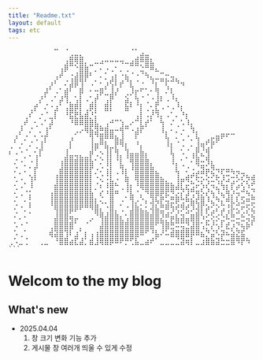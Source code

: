 ```yaml
---
title: "Readme.txt"
layout: default
tags: etc
---
```


<pre>
⠀⠀⠀⠀⠀⠀⠀⠀⠀⠉⠀⠈⢀⣀⡀⠀⠀⠀⠀⠀⠀⠀⠀⠀⠈⠁⣠⣀⠀⠀⠀⠀⠀⠀⠀⠀⠀⠀⠀⠀⠀⠀⠀⠀⠀⠀⠀⠀⠀⠀⠀⠀⠀⠀⠀⠀⠀⠀⠀⠀⠀⠀⠀⠀⠀⠀⠀⠀⠀⠀⠀⠀⠀⠀⠀⠀⠀
⠀⠀⠀⠀⠀⠀⠀⠀⠀⠀⠀⢠⣿⢿⣿⡀⠀⣀⣠⠤⠤⠤⢤⣀⣠⣾⠿⣿⣆⠀⠀⠀⠀⠀⠀⠀⠀⠀⠀⠀⠀⠀⠀⠀⠀⠀⠀⠀⠀⠀⠀⠀⠀⠀⠀⠀⠀⠀⠀⠀⠀⠀⠀⠀⠀⠀⠀⠀⠀⠀⠀⠀⠀⠀⠀⠀⠀
⠀⠀⠀⠀⠀⠀⠀⠀⠀⠀⢠⡿⠉⠑⣿⣷⠉⡀⠄⠠⢀⠂⡀⢀⠉⠉⣑⠛⠿⣄⠀⠀⠀⠀⠀⠀⠀⠀⠀⠀⠀⠀⠀⠀⠀⠀⠀⠀⠀⠀⠀⠀⠀⠀⠀⠀⠀⠀⠀⠀⠀⠀⠀⠀⠀⠀⠀⠀⠀⠀⠀⠀⠀⠀⠀⠀⠀
⠀⠀⠀⠀⠀⠀⠀⠀⠀⢠⠞⠀⢐⣼⣿⡿⠃⠀⠄⡁⢠⡆⠐⣦⠈⠐⠈⠳⣄⣀⣉⡒⢤⡀⠀⠀⠀⠀⠀⠀⠀⠀⠀⠀⠀⠀⠀⠀⠀⠀⠀⠀⠀⠀⠀⠀⠀⠀⠀⠀⠀⠀⠀⠀⠀⠀⠀⠀⡀⠀⠀⠀⠀⠀⠀⠀⠀
⠀⠀⠀⠀⠀⠀⠀⠀⡰⠃⠀⠌⣼⡿⢹⠁⠠⠁⠂⡰⢫⠇⡞⠈⣇⠈⠐⠀⠘⡆⠉⢏⠉⠙⠲⠀⠀⠀⠀⠀⠀⠀⠀⠀⠀⠀⠀⠀⠀⠀⠀⠀⠀⠀⠀⠀⠀⠀⠀⠀⠀⠀⠀⠀⠀⠀⠀⠀⢹⢆⠀⢀⡠⠀⠀⠀⠀
⠀⠀⠀⠀⠀⠀⠀⡼⠁⠠⠁⣾⠃⠀⡿⠀⠂⢒⡿⣁⣸⡜⠀⢀⡸⡖⠋⢁⠂⢻⠀⠌⢇⠀⠀⠀⠀⠀⠀⠀⠀⠀⠀⠀⠀⠀⠀⠀⠀⠀⠀⠀⠀⠀⠀⠀⠀⠀⠀⠀⠀⠀⠀⢀⡠⠤⠒⠒⠺⠈⠖⠽⣁⡀⠀⠀⠀
⠀⠀⠀⠀⠀⠀⡜⠁⠠⠁⡼⢹⡀⢡⡇⠠⢁⡞⠀⢠⡟⠀⠀⣵⡀⢳⠈⢀⠐⣸⠇⠠⠘⢆⠀⠀⠀⠀⠀⠀⠀⠀⠀⠀⠀⠀⠀⠀⠀⠀⠀⠀⠀⠀⠀⠀⠀⠀⠀⠀⢀⣠⡾⠅⠀⠀⠀⠀⠀⠀⠀⠀⠀⠀⠙⢢⣀
⠀⠀⠀⠀⢀⡞⠀⠌⠐⣰⠁⢠⣿⡿⡇⢀⡿⡇⠀⣿⡇⠀⠀⣷⠃⠈⡇⢀⢂⣏⠠⠐⠠⠘⡆⠀⠀⠀⠀⠀⠀⠀⠀⠀⠀⠀⠀⠀⠀⠀⠀⠀⠀⠀⠀⠀⠀⠀⢀⠤⠚⢁⡤⠚⠁⠀⠀⠀⠀⠀⠀⠀⠀⠀⢰⡿⠁
⠀⠀⠀⢀⠎⠀⡐⠈⣀⡇⠀⠘⣯⣟⣧⣾⡘⡅⠀⠀⠀⠀⠀⠀⠀⢠⡇⠠⡜⠹⡄⠠⠁⠄⠘⡆⠀⠀⠀⠀⠀⠀⠀⠀⠀⠀⠀⠀⠀⠀⠀⠀⠀⠀⠀⠀⣠⠖⢁⣠⡴⠋⠀⠀⢠⠄⠀⠀⠀⡄⠀⠀⠀⠀⢸⠁⠀
⠀⠀⢀⠞⠀⢂⠠⠁⡼⠀⠀⠀⠘⠿⠿⣿⣿⣧⡀⢠⠚⠉⢱⣀⠔⠉⣇⡞⠁⠀⢳⠀⠌⢀⠡⠸⡄⠀⠀⠀⠀⠀⠀⠀⠀⠀⠀⠀⠀⠀⠀⠀⠀⠀⢀⡼⠓⠈⢁⠎⠀⣀⠠⣀⠾⡀⠀⠀⠀⣧⠀⠀⠀⠀⢸⠀⠀
⠀⠀⡜⠀⠌⠀⠄⢸⠁⠀⠀⠀⠀⡠⠔⠻⣷⣽⣛⣿⣶⠒⢻⠉⠐⣼⠏⠀⠀⠀⠸⡄⠂⠄⡐⠀⠹⡄⠀⠀⠀⠀⣀⣀⣀⠀⠀⠀⠀⠀⠀⠀⠀⠀⠀⠀⠀⠀⡌⠀⠀⠀⢀⠟⣦⡇⡇⠀⢠⠉⣆⢀⣠⠀⠈⡇⠀
⠀⡜⠀⠌⢀⠡⢈⡏⠀⠀⠀⠀⡰⠀⠀⠀⢹⠈⣿⡛⠛⣷⣼⠀⠀⢃⠀⠀⠀⠀⠀⢳⠀⢂⠠⠈⠄⢳⠀⣠⣖⡿⠋⠁⠀⠀⠀⠀⠀⠀⠀⠀⠀⠀⠀⠀⠀⠀⡇⠀⠀⠀⣞⠲⣌⣷⣿⢀⣼⡶⠻⡁⠀⠀⠀⣧⠀
⠠⠀⠌⢀⠂⠠⣸⠀⠀⠀⠀⢀⠇⠀⠀⠀⢸⡿⠉⢷⡤⣏⠙⣇⠀⠈⡆⠀⠀⠀⠀⠘⡇⠀⡐⢀⠂⣼⢻⣡⠏⠀⠀⠀⠀⠀⠀⠀⠀⠀⠀⠀⠀⠀⠀⠀⠀⠀⢸⡄⠀⢸⢻⠀⢨⢹⡏⡇⢹⠒⡖⣷⠒⠀⣼⢻⠀
⠃⠐⠈⡀⠄⢡⠇⠀⠀⠀⠀⣸⣤⢤⣄⣀⡟⠠⡑⢸⡇⢹⡄⢸⣶⣶⣿⡆⠀⠀⠀⠀⢳⠀⠐⡀⢰⣏⠦⣹⠀⠀⠀⠀⠀⠀⠀⠀⠀⠀⠀⠀⠀⠀⠀⠀⠀⠀⠀⢣⡀⡿⣼⡀⠈⠃⠀⠸⣾⠼⠀⡏⠀⣴⡿⠘⡆
⠀⠌⠐⡀⠐⢸⠀⠀⠀⠀⢰⣿⣿⣿⣿⣿⣷⠁⠌⢸⡇⠈⣇⠀⢻⣿⣿⣿⡄⠀⠀⠀⠸⡄⢁⠀⠂⢿⣒⡹⣆⠀⠀⠀⠀⠀⠀⠀⠀⠀⠀⠀⠀⠀⠀⠀⠀⠀⢀⢤⣵⣇⣻⣟⠢⣀⠀⠀⠁⠀⢀⣃⣼⡿⠿⠴⢇
⠀⠌⡀⠄⠁⡏⠀⠀⠀⠀⣾⣿⣿⣿⣿⣿⡏⡐⠌⢰⡇⢀⢹⡆⠘⣿⣿⣿⣿⣄⠀⠀⠀⢧⠀⠌⢐⣠⣽⡶⣝⠲⡖⠶⢦⢤⣀⠀⠀⠀⠀⠀⠀⠀⠀⠀⠀⠀⢨⠀⢯⠉⣿⠙⢶⣦⢍⣿⡏⢉⣽⠷⠚⢳⠀⠀⠈
⠀⢂⠠⠀⢱⠇⠀⠀⠀⢸⣿⣿⣿⣿⣿⣿⡇⠐⢌⠨⣇⠠⠀⣷⠀⢿⣿⣿⣿⣿⣦⡀⠀⢸⣤⢾⡋⢗⡢⢕⣊⢗⡸⣩⢒⡣⢎⡳⢾⡍⣏⣻⣍⡛⠶⣄⠀⠀⠘⡄⢳⠂⣿⠀⢠⠔⢺⣷⠿⣿⡄⢀⢢⡾⠓⠀⢀
⠀⢂⠠⠁⠸⠀⠀⠀⠀⣾⣿⣿⣿⣿⣿⣿⡇⡈⠆⠸⣿⠓⢀⢸⡆⠘⢿⣿⣿⣿⣿⣿⣷⣼⣇⣖⣩⠖⡱⢎⠲⣌⢳⡆⡏⡴⢣⠱⣋⣿⠞⡭⣩⣿⠿⢿⡀⠀⠀⣧⠀⠀⢿⣤⠃⠀⣸⢻⣀⣼⣿⣆⣿⠇⠀⠀⠀
⠀⢂⠠⠈⡅⠀⠀⠀⢰⣿⣿⣿⣿⣿⣿⣿⣷⠀⢎⠘⣿⠛⠀⡈⣧⠈⡄⠙⣿⡿⣟⡯⣙⣔⡎⡼⢩⢻⣕⢎⢳⡘⢦⢻⡜⡲⣉⠳⣌⢾⡛⡝⣍⣲⣭⡿⠁⠀⠀⡯⢶⡒⣴⡇⠀⢠⢃⡞⠀⢻⠀⠛⢻⣦⠀⠀⠀
⠀⢂⠀⠂⡅⠀⠀⠀⢸⣿⣿⣿⣿⣿⣿⣿⣿⣇⠢⠄⣿⠀⡐⠀⢹⡔⡈⠆⢼⡳⣏⣲⡭⢟⣩⢛⣷⢯⣿⡘⢦⡙⣆⢛⡧⣣⠵⣛⡭⢾⡏⠽⣩⢍⣲⣽⠆⠀⠠⡇⠀⢽⠉⣇⢀⣞⡞⠀⠀⢸⡌⡐⢂⠹⡆⠀⠀
⠀⢂⠈⠄⡁⠀⠀⠀⠀⢻⣿⣿⡿⠟⠋⠉⠙⣿⣆⢈⣿⡄⠠⠈⣼⣿⣦⣅⢺⣷⣭⢛⡹⢫⠝⣫⠜⣺⡇⡞⣡⠎⡴⢨⡗⣢⢋⡕⢮⣹⠟⡶⢳⡛⣽⡅⠀⠀⢸⣇⢀⣾⠀⠸⣿⣯⣀⠀⠀⠀⣷⢀⠣⠐⣧⠀⠀
⠀⠂⠄⠂⠀⠀⠀⠀⠀⣼⣿⣿⢶⡤⠀⠀⡠⠈⢻⣾⣿⣿⣆⢡⣿⣿⣿⣿⣿⣿⣜⡛⡶⣧⣽⣤⣿⣿⠱⣊⢕⡪⣑⠧⣛⠤⣓⢬⣳⠛⠺⢥⣷⣾⣍⡀⠀⠀⣿⢿⣿⡿⣷⣶⣿⣬⠉⠀⠀⠀⢸⡄⢊⡁⣿⣷⣶
⠀⠡⠐⠈⠀⠀⠀⠀⢀⣿⣿⣿⣿⠁⡀⠈⠀⠀⣼⣿⣿⣿⣿⣿⣿⣿⣿⣿⣿⠋⢹⣿⣛⠭⢭⣙⣼⣿⢡⡓⡜⢢⠇⣞⡰⡙⢦⡷⠃⠀⠀⣠⣾⡟⠋⠀⠀⠀⠹⣾⣿⣿⡟⢻⡀⠀⠀⠀⠀⠀⢸⡇⢠⠐⢻⣿⣿
⠀⠡⢀⠁⠀⠀⠀⠀⢾⣽⣿⢹⠇⣰⠁⡆⢠⢰⣿⣿⣿⣿⣿⣿⣿⣿⠿⠋⠘⣧⠜⠥⣾⣿⣿⣿⡿⠿⣦⡙⣬⠣⡽⠦⣵⣝⣯⠀⠀⠀⠀⠈⠙⢻⣦⠀⠀⠀⠀⠈⢡⡞⠀⠆⣱⣄⢀⣠⣴⠞⠉⡄⠢⢉⠄⠻⣿
⢀⠡⣀⢈⠀⠀⢀⣀⠀⠘⣿⣿⣴⣏⣼⡁⣾⣸⢿⣿⡿⠿⠟⡛⢋⣧⣀⣴⠞⠁⣀⣀⣀⣈⣽⢶⡇⣀⣰⣿⣷⣽⣓⣒⣿⠻⡟⠳⠀⠀⠀⠀⠀⢚⡁⠀⠀⠀⠀⢠⣏⣠⠾⢚⠁⠈⠁⠀⠈⠓⢮⡠⠑⡈⠄⢃⠙
```
</pre>

# Welcom to the my blog

## What's new

- 2025.04.04
  1. 창 크기 변화 기능 추가
  2. 게시물 창 여러개 띄울 수 있게 수정

